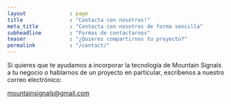 ```yaml
---
layout              : page
title               : "Contacta con nosotros!"
meta_title          : "Contacta con nosotros de forma sencilla"
subheadline         : "Formas de contactarnos"
teaser              : "¿Quieres compartirnos tu proyecto?"
permalink           : "/contact/"
---
```

Si quieres que te ayudamos a incorporar la tecnología de Mountain Signals a tu negocio o hablarnos de un proyecto en particular, escríbenos a nuestro correo electrónico:

[mountainsignals@gmail.com](mailto:mountainsignals@gmail.com)
